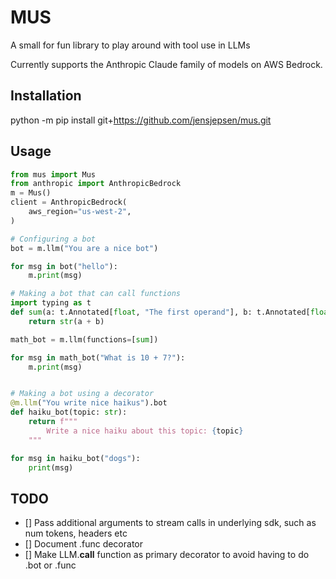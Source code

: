 # MUS

A small for fun library to play around with tool use in LLMs

Currently supports the Anthropic Claude family of models on AWS Bedrock.

## Installation
python -m pip install git+https://github.com/jensjepsen/mus.git

## Usage
```python
from mus import Mus
from anthropic import AnthropicBedrock
m = Mus()
client = AnthropicBedrock(
    aws_region="us-west-2",
)

# Configuring a bot
bot = m.llm("You are a nice bot")

for msg in bot("hello"):
    m.print(msg)

# Making a bot that can call functions
import typing as t
def sum(a: t.Annotated[float, "The first operand"], b: t.Annotated[float, "The second operand"]):
    return str(a + b)

math_bot = m.llm(functions=[sum])

for msg in math_bot("What is 10 + 7?"):
    m.print(msg)


# Making a bot using a decorator
@m.llm("You write nice haikus").bot
def haiku_bot(topic: str):
    return f"""
        Write a nice haiku about this topic: {topic}
    """

for msg in haiku_bot("dogs"):
    print(msg)
```


## TODO
- [] Pass additional arguments to stream calls in underlying sdk, such as num tokens, headers etc
- [] Document .func decorator
- [] Make LLM.__call__ function as primary decorator to avoid having to do .bot or .func
